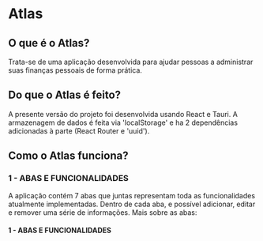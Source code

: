 # Atlas

## O que é o Atlas?

Trata-se de uma aplicação desenvolvida para ajudar pessoas a administrar suas finanças pessoais de forma prática.

## Do que o Atlas é feito?

A presente versão do projeto foi desenvolvida usando React e Tauri. A armazenagem de dados é feita via 'localStorage' e ha 2 dependências adicionadas à parte (React Router e 'uuid').

## Como o Atlas funciona?

### 1 - ABAS E FUNCIONALIDADES

A aplicação contém 7 abas que juntas representam toda as funcionalidades atualmente implementadas. Dentro de cada aba, e possível adicionar, editar e remover uma série de informações. Mais sobre as abas:

#### 1 - ABAS E FUNCIONALIDADES
